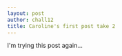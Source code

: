 ```yaml
--- 
layout: post
author: chall12
title: Caroline's first post take 2
---
```


I'm trying this post again...
